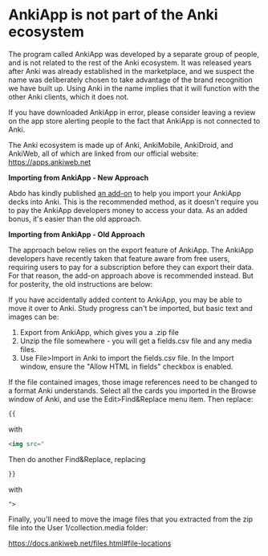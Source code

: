 # AnkiApp is not part of the Anki ecosystem

The program called AnkiApp was developed by a separate group of people, and is not related to the rest of the Anki ecosystem. It was released years after Anki was already established in the marketplace, and we suspect the name was deliberately chosen to take advantage of the brand recognition we have built up. Using Anki in the name implies that it will function with the other Anki clients, which it does not.

If you have downloaded AnkiApp in error, please consider leaving a review on the app store alerting people to the fact that AnkiApp is not connected to Anki. 

The Anki ecosystem is made up of Anki, AnkiMobile, AnkiDroid, and AnkiWeb, all of which are linked from our official website: <https://apps.ankiweb.net>

**Importing from AnkiApp - New Approach**

Abdo has kindly published [an add-on](https://ankiweb.net/shared/info/2072125761
) to help you import your AnkiApp decks into Anki. This is the recommended method, as it
doesn't require you to pay the AnkiApp developers money to access your data. As an added
bonus, it's easier than the old approach.

**Importing from AnkiApp - Old Approach**

The approach below relies on the export feature of AnkiApp. The AnkiApp developers have recently
taken that feature aware from free users, requiring users to pay for a subscription before they
can export their data. For that reason, the add-on approach above is recommended instead. But for posterity, the old instructions are below:

If you have accidentally added content to AnkiApp, you may be able to move it over to Anki. Study progress can't be imported, but basic text and images can be:

1. Export from AnkiApp, which gives you a .zip file
2. Unzip the file somewhere - you will get a fields.csv file and any media files.
3. Use File>Import in Anki to import the fields.csv file. In the Import window, ensure the "Allow HTML in fields" checkbox is enabled.

If the file contained images, those image references need to be changed to a format Anki understands. Select all the cards you imported in the Browse window of Anki, and use the Edit>Find&Replace menu item. Then replace:

```html
{{
```

with

```html
<img src="
```

Then do another Find&Replace, replacing

```html
}}
```

with

```html
">
```

Finally, you'll need to move the image files that you extracted from the zip file into the User 1/collection.media folder:

<https://docs.ankiweb.net/files.html#file-locations>
